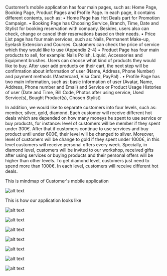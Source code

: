 Customer’s mobile application has four main pages, such as: Home Page, Booking Page, Product Pages and Profile Page. In each page, it contains different contents, such as:
  • Home Page has Hot Deals part for Promotion Campaign.
  • Booking Page has Choosing Service, Branch, Time, Date and Stylist for booking reservation with company. Besides, users  also can check, change or cancel their reservations based on their needs.
  • Price List page has four main services, such as: Nails, Permanent Make-up, Eyelash Extension and Courses. Customers can check the price of service which they would like to use (Appendix 2-4)
  • Product Page has four main products to sell, for example: Nails Polish, Liquid, Accessories and Equipment brushes. Users can choose what kind of products they would like to buy. After user add products on their cart, the next step will be confirmation about information of user (Name, Address, Phone Number) and payment methods (Mastercard, Visa Card, PayPal) .
  • Profile Page has two main information, such as: basic information of user (Avatar, Name, Address, Phone number and Email) and Service or Product Usage Histories of user (Date and Time, Bill Code, Photos after using service, Used Service(s), Bought Product(s), Chosen Stylist)

In addition, we would like to separate customers into four levels, such as: member, silver, gold, diamond. Each customer will receive different hot deals which are depended on how many moneys he spent to use service or buy products, for instance: level of customers will be member if they spent under 300€. After that if customers continue to use services and buy product until under 600€, their level will be changed to silver. Moreover, level of customers will be change to gold if they spent under 1000€, in this level customers will receive personal offers every week. Specially, in diamond level, customers will be invited to our workshop, received gifts after using services or buying products and their personal offers will be higher than other levels. To get diamond level, customers just need to spend more than 1000€. In each level, customers will receive different hot deals.

This is mindmap of Customer's mobile application

![alt text](https://lh3.googleusercontent.com/0JEko-8sMd34mvrK5qHkpHyjjUyK7QghSwIEqqlJEV1Zg0YRrhqFM0AojvHyRxwA_Pe_95kAKRtCGJkiFXUSS84lH2hHEiKcXl99hzjuOiuoqIiNOb1Eqq2MbglaY6UccVAEXeKneihjCLWeqKxa-E5-5mZ9gg1PRe_D3cYiBbAcRGbIl_1yq5FLbf_mXHkJqsYW5G7KSd2OaCQanT6x79VMFMgg1BiM2Q2vm_eB1xj-o5XUgYx1ELJXSr9xctI9zzyPr2wIhaDY6M3zDtZSzjwNa_vMJCfk-jNfE1f4VIC1XLJJ577WPDLkurLGGkdiz8yx4NPESG8bX03UlYWUeXXph-6Oe2TUa5gyysHz2XWTf0GpWs0WPZ3QzybpzCcK6UIoSlhTC-3XHoTybPqt6TlnW8DgHbF-IZ5DpvbTqELM8_0E4np21BYFR4wKr_e5lHvPs_B6NaqpkOSKqhWyVShSokuX2Jx_XYYpGizZc1QWJIGUvIq-sEozUOcVaZpTpUDsqgoXa-cVJH2bSr7rRxJrIbV0om5lyiYj6NbhD-Bngo1QmyioYaaji1UdWSkJWEQcXgVWnbJMuWAQol3v7Qv31AZy-EzuvLYQ6kgfXgF68dI15HXvwvkttVLUVeEp2AesbZz82lzeANEcxIWvsjgn-ZBhbPhEmG4O6xqbWFZiWlkH2iqZ2ltlMcZCCw=w1754-h1239-no)

This is how our application looks like 

![alt text](https://lh3.googleusercontent.com/bHBy0qINyDfVVMH8YOqKU59gF_tzD-8Mhdm12HpZWrk_9sqyW5FCS3ELB-UVSwa8DPpQi1CALNFDPi8XHktnBf-SgGTVV1qbzdpG7PcWC4QhEJljatbk_NqtPstWk1n0HqGhEGUAmNBnuRwZVeEof29ER-t-RJvRL1IObMpnM27ATIHOzDcuxxlQMmxwvWe48jKcKYBE67_Yo0Z5nBTX39TuQdtH-XxpWTQTx0bqzVk6TmPOmrcsftqZFoduUPSkCaLPuzOM872JOT0gDpVBFR8XPHtIJvoJ1n_lHEpd8MB_B6XCLF-o2suvIg5xVoAr0LKpKarE2CQ2sBoU4zS3Cg3DXn_rkWM7SgsLIhKXWZBqoYzL0EnMLcGkkkrRjIAkT3ebyGtRw6vTq1L6VJL3v4k3kyyLSr1H27lrhh5Tus2ZCRtPhxESzfDsUtokZkG6M5ShHtXZ4-4n7YmMFpmnZ3iT5TRo8YGS_z0gWn_DO4kfXXPsH6HfYOec8ZxLpQ_vI2WF2oY633HHcfga-60EPivpp-Zm3h2FibvrdqY1E_OP9_vrhOvXVSbO3VnAIK1J-mJF3-N673rAQusS_o-yXlLXyuzbmwxtzkAEjN7zc5MMJodh0kU_UYtKmf5upXmfl9_3LKebLDodn8Pq2_yeXI4gJzUgww0axyUgQSpUFOv7WyIykJP4tURGQwmioA=w856-h871-no)

![alt text](https://lh3.googleusercontent.com/w42HIDXAsvrGPLFvP895xpDFyvFwzWZ5KOKfwbEGOD15bRfa01PronWTW6vyYDpgZyjyyI94-3M_e6koGWDhbYLEa5ASRRA8QHnOmA0kndYhwKUgBwhjqHBZ5YR9SWkeDakGMPFrPZdk3etVRMC5kBaJpQYJkSyof9TbbYLdDjw0Ypn4qxb-x_giam9pLbeo_hvfrx1G5NpsWJuiONhDG46YNk70xYgnAkKX9MK6PG81RnhAhMzOx3idqsOK96DmaOYnDKoXUI_99tg9RFWYD-1zzt8nX-wAX1PZE-4VBdonHPkdlUrKfAtHd22jdwd8943Zg9MZNhvZ7m2rrnKAskGvd9BRWnFZXR2WICGd-RpWqzbMz-8-T8jtbN75JeYypavDJYGkjCqKOdVFUcLVWXeXLoPgNBT-gkAMynkb6dD2hUmeqqmqBDqK96R8kLHGx48L4pRWjlKHTJJG9rthF1_X5Ph-KJsG8RBl9W5X_QRGEHK2lVrpwyp6ULeIfYnEJS9tn8JZYUZKZSE7UcYQtN8AUaYaWlwMO_9FB5O7JWT5h-9V0tnZnOwSOROKjCjaKimcN1BLNfM86NL6Kj9RX_1m0Y33xtg6FJnbngJVwsHNi2rtzQYAgBtU8hUu13iunl7SYrTeM5DiiIln4u7Wn91_E0HHJJKYu8GaVCX2otKJqjQ1pq06UpeM5CUpaA=w991-h871-no)


![alt text](https://lh3.googleusercontent.com/GXJqZos3WSoE62XBokGS_KAQOAc2UN7QYCKFO5fi5lmGotUQn9Jh4hGE0SBTyyAJnwif_N7K512w1KNdigubY7NGk6S-Y0B0eQVx2pqcmqgzxRdXfJv7w3NUGnzSNMgKS4mEkneuXAsZRcp2A50SYfnjSrd-c5c1uoL8lTBxMBwNYyWYNxV7rdRdNrWkNV9NQ9vLbCqjDYWmnK9ZSREu55eW5UeAOwWyFbBNH83IoVMXqGVV3zmURZai-V-miaInkIAHL-qJnQsjzkgBTzz7iPh7ltWE7nTR6_BzYW6Og0mo2RjmZVkygL3vdngqUjl0xh4JeupQbFgWqYUDRRDA6eYhsU-jgwuB9GkWk-JYpyaXPHKApXQxFp0Kf9gzwQn3EWh2aZIv3igXwURCGNj0eXv63sRG0uvyJCiIbHR6AdgVKcugBM-5psT_DQ7WECEn2ZbUzlDjMGFuhSQlW5L2ZnAySNCtV8PI-7r-j_0Envn05YEsBirgWDICApJG5RaMz7i1AYWJFJAfQUT14Nqae1xNvPkjsFVRYKGFDNmhnvtePC2b9Z8Ev_ZrPjUO5bhMqQR2Dlnrvf-Eo3Mopjb5L5MEyJ5pI2E5Rw7qa-4_aXTIGgKlV-UdW4S_higkm0LXjWIsqnbz6g6CuP7VaF9UInzTUu-eBhKwCUFPU8QlJMc_kWGie4DQHDjNWEAEfQ=w1127-h871-no)


![alt text](https://lh3.googleusercontent.com/MDoGNS3C3QaaIf4hKnAs8Z4qsKtOvh7HvowhJ4oWv-FjsBa3N1Gn7dg3ZcPnni2bopxTONGYFobGb1ykJIOn7tRkXo5t0HGLxrSs8jmwaE-R2wnM7qe_r2Za7rAT9f9caVd22HCuzciZ15rrrYThudS-G3-j9xvwc0vB6VjlJn1nce_nRWWCUmIcIig6W50ihDMr5KNv-gIVsx1kgsPZvOFqd9J_YYSrRo0HLCJMbZU_g9a7R1Jsvs56JUEjCMLAwTFrzQUloqOkOWwsU0UVwkFJbKq75-VBBlVzdr60zFeFXt8WXfh4gs7HK0qQ9AcyPB4SFfnqQIUyZVMQlp2QkrDmPg1IvPiqrMXX-Oul7pLeOBDBHftc2SikL7Bdgyg73arD0m8ztFqLUU_3HcdrPrnWiD2KwVPe8JGPHZoBEFEBkzlZJUa_supsU3csnIES1H1Zbi09zswiFn9ektPO-BKOgx1n86X3w3Pr7UKVgUGCg0iyXR4eqASRawIz-5WqVWdFaUa4J702O9orwQ5juuhpgJrdw3jlyqR2Imy879VONg27b16Bt4W6rB9-UmI0cLZjskNTaYI2gbPps81EcbExP-sN2rKG__HY2eEkB5DI_rNAPVAkhGpzd_4rHYkoLKTFYfvwCc79zXtjodO6rakSkbqjYJIVMOAacRtz_LPpcKSQ4lTaI_KBXMSgNw=w489-h871-no)


![alt text]()

![alt text](https://lh3.googleusercontent.com/ePyK5HSdj0n-xWGh0BTr567N5fBAJ6z7pgVSdyXLA0Ijbrn88JL2IK3alXeCa5yxRhLboKsVtTeB1eNo6qG6X3TvsBENWgN0XJWCb8xbdeW0tWDvEF3m1DLOjN4YEH20-zHkgT1kB8r6NXJWdo7G1kCNvYNxqRmSXH_gRBPMw3e0_jgkRTMTAHgBoB6xMWqypomN32Q1Cmi3_BXsjclvFXoz9EFWi6_7dFxYXjF-gqzjHq6BrRMy6fZBEHur0pLGnm_lQfwHPJ4P8zcYJ6YFCCgQr-Bh5OjpD-sLQrXhipi_BH-WinubdDVPRyvkD_XJPOq7UBpEhxGO2TVevKfHkp1FyMOodv-5EOOFrbBOW90YouQ5kLoBXFfMQz86_SztFKn13A_S4OiElk_0yAa00x-zE6j5UrqTV8rMHgo-XAo-dl1dcS1VjP95tl2QenYGBlySqpd25_U3n2nh_3bLOM-BCMv6J-azJ7TA4TRma6aW886kVFnGcCZn3yKvVNiVGJZpgLDqfVFxmQmQSip2YRY4AJsiqrHHn12sCiyCPQxS6qPP4dWmh_-br064kIvoNMN36BF9CG3v5JwxckExdcKl9Wb8FFCEBrzFCNgMSLGpHOQIpi2rVcnvdksqyJuvPT2CSetysyLutnC8KVrq0swOueQd6_57kzTjmAidjopkWITV_yoc7ZuG6A_yQg=w340-h746-no)

![alt text](https://lh3.googleusercontent.com/9QnrCkPIgRc3tlJee3t4MN08lIqz8T9Nfk8FpjghbaCFVH1acRMUNshygerD-tiExcLFJJO51ZjqEzY7rek19_C0NRfDVDtaT350ZGr5AhIJC6J42ICwfBS5H2oxLmbgcTJhv0o-Syykq43Zai9BaECcAl4J25jZcp0dUe377cI0razDFZWmaSfOM9t6ic7VLBNxh8-b9Y51ai1OfAUgbZ-3LtsdEjJUB7GkTJzEs8L3jlKOzJrEeoieK5LQx1r9Vuhxhx62iIOHmfU4AtchtMQltl_ZYfipPpzNrQ7k47gMXQJrlxuktjBIFqvo5hT5N0_A-kMj_iOJLYNTqeUCG-aMdRGS55cBiyhg9n2xxYgZ-0w1VTfvtHRdpvEbOIkFAPrFO7ttq8r1EOTZZDUU1Jy-mdDpAur5DG2iN6zrdElJxH-eAMSn3ojnouwqW28ZW1BR0PBnIein1x1YMkSrq6zRq953Do5VspjhNhHWyEyroJovM4GemIk9qgFp95Pct5yH6PjkAtF1LQ2oXDpr4f3S2AhgsqIhCDJYEwoFsQ7c70pux9dFb1yeMyn6aTj-phzDa7cNxO1-aiEG9pf1KJ5cBY5pH_YnJiEVzEIBGWmipctjrM4VTnQDJSfI9vKgEBYtl7bZ1PU9m4llwn4AQr-fw8t-X7gyoAR3M9eCEhp-E6e1bin3fj5tYchGqQ=w696-h676-no)
